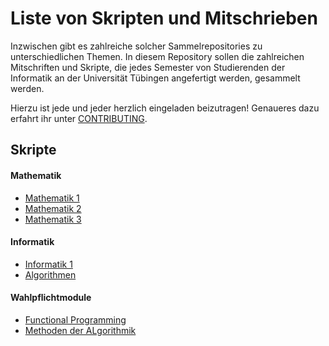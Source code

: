 # Liste von Skripten und Mitschrieben

Inzwischen gibt es zahlreiche solcher Sammelrepositories zu unterschiedlichen
Themen. In diesem Repository sollen die zahlreichen Mitschriften und Skripte,
die jedes Semester von Studierenden der Informatik an der Universität Tübingen
angefertigt werden, gesammelt werden.

Hierzu ist jede und jeder herzlich eingeladen beizutragen! Genaueres dazu
erfahrt ihr unter [CONTRIBUTING](/CONTRIBUTING.md).

## Skripte

#### Mathematik

+ [Mathematik 1](/veranstaltungen/mathematik/mathematik-1.md)
+ [Mathematik 2](/veranstaltungen/mathematik/mathematik-2.md)
+ [Mathematik 3](/veranstaltungen/mathematik/mathematik-3.md)


#### Informatik

+ [Informatik 1](/veranstaltungen/informatik/informatik-1.md)
+ [Algorithmen](/veranstaltungen/informatik/algorithmen.md)

#### Wahlpflichtmodule

+ [Functional Programming](/veranstaltungen/sonstige/functional-programming.md) 
+ [Methoden der ALgorithmik](/veranstaltungen/sonstige/Malgo.md)
